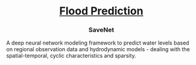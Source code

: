 <h1 align="center"><u>  Flood Prediction </u></h1>
<h3 align="center"> SaveNet </h3>

A deep neural network modeling framework to predict water levels based on regional observation data and hydrodynamic models - dealing with the spatial-temporal, cyclic characteristics and sparsity.
